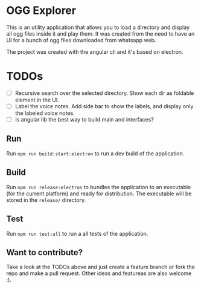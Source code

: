# OGG Explorer

This is an utility application that allows you to load a directory and display all ogg files inside it and play them. It was created from the need to have an UI for a bunch of ogg files downloaded from whatsapp web. 

The project was created with the angular cli and it's based on electron. 

# TODOs
- [ ] Recursive search over the selected directory. Show each dir as foldable element in the UI.
- [ ] Label the voice notes. Add side bar to show the labels, and display only the labeled voice notes.
- [ ] Is angular lib the best way to build main and interfaces?

## Run

Run `npm run build:start:electron` to run a dev build of the application.

## Build

Run `npm run release:electron` to bundles the application to an executable (for the current platform) and ready for distribution. The executable will be stored in the `release/` directory.

## Test

Run `npm run test:all` to run a all tests of the application.

## Want to contribute?

Take a look at the TODOs above and just create a feature branch or fork the repo and make a pull request. Other ideas and featureas are also welcome :).